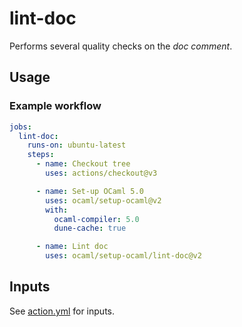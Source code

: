 # lint-doc

Performs several quality checks on the _doc comment_.

## Usage

### Example workflow

```yml
jobs:
  lint-doc:
    runs-on: ubuntu-latest
    steps:
      - name: Checkout tree
        uses: actions/checkout@v3

      - name: Set-up OCaml 5.0
        uses: ocaml/setup-ocaml@v2
        with:
          ocaml-compiler: 5.0
          dune-cache: true

      - name: Lint doc
        uses: ocaml/setup-ocaml/lint-doc@v2
```

## Inputs

See [action.yml](./action.yml) for inputs.
